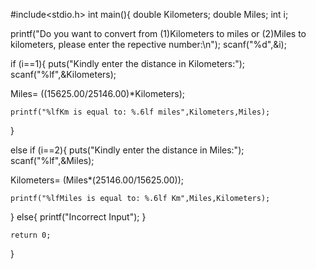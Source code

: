 #include<stdio.h>
int main(){
    double Kilometers;
    double Miles;
    int i;
    
    
  printf("Do you want to convert from (1)Kilometers to miles or (2)Miles to kilometers, please enter the repective number:\n");
  scanf("%d",&i);
   
   if (i==1){
    puts("Kindly enter the distance in Kilometers:");
    scanf("%lf",&Kilometers);
    
   Miles=  ((15625.00/25146.00)*Kilometers);
   
    
    printf("%lfKm is equal to: %.6lf miles",Kilometers,Miles);
   }
   
   else if (i==2){
       puts("Kindly enter the distance in Miles:");
    scanf("%lf",&Miles);
    
   Kilometers= (Miles*(25146.00/15625.00));
   
    
    printf("%lfMiles is equal to: %.6lf Km",Miles,Kilometers);
   }
   else{
       printf("Incorrect Input");
   }
    
    
    return 0;
}
